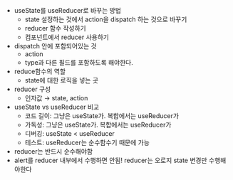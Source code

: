 -   useState를 useReducer로 바꾸는 방법
    -   state 설정하는 것에서 action을 dispatch 하는 것으로 바꾸기
    -   reducer 함수 작성하기
    -   컴포넌트에서 reducer 사용하기
-   dispatch 안에 포함되어있는 것
    -   action
    -   type과 다른 필드를 포함하도록 해야한다.
-   reduce함수의 역할
    -   state에 대한 로직을 넣는 곳
-   reducer 구성
    -   인자값 → state, action
-   useState vs useReducer 비교
    -   코드 길이: 그냥은 useState가. 복합에서는 useReducer가
    -   가독성: 그냥은 useState가. 복합에서는 useReducer가
    -   디버깅: useState < useReducer
    -   테스트: useReducer는 순수함수기 때문에 가능
-   reducer는 반드시 순수해야함
-   alert를 reducer 내부에서 수행하면 안됨! reducer는 오로지 state 변경만 수행해야한다
